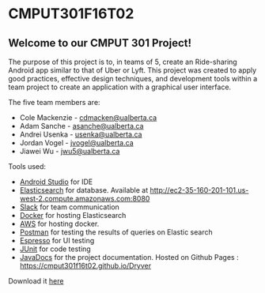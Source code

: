 # CMPUT301F16T02

## Welcome to our CMPUT 301 Project!

The purpose of this project is to, in teams of 5, create an Ride-sharing Android app similar to that of Uber or Lyft. This project was created to apply good practices, effective design techniques, and development tools within a team project to create an application with a graphical user interface.

The five team members are:
  - Cole Mackenzie - cdmacken@ualberta.ca
  - Adam Sanche - asanche@ualberta.ca
  - Andrei Usenka - usenka@ualberta.ca
  - Jordan Vogel - jvogel@ualberta.ca
  - Jiawei Wu - jwu5@ualberta.ca


Tools used:
  - [Android Studio](https://developer.android.com/studio/index.html) for IDE
  - [Elasticsearch](https://www.elastic.co) for database. Available at http://ec2-35-160-201-101.us-west-2.compute.amazonaws.com:8080
  - [Slack](https://slack.com) for team communication
  - [Docker](https://www.docker.com) for hosting Elasticsearch
  - [AWS](https://aws.amazon.com) for hosting docker.
  - [Postman](https://www.getpostman.com) for testing the results of queries on Elastic search
  - [Espresso](https://google.github.io/android-testing-support-library/docs/espresso/) for UI testing
  - [JUnit](http://junit.org/junit4/) for code testing
  - [JavaDocs](http://www.oracle.com/technetwork/articles/java/index-137868.html) for the project documentation. Hosted on Github Pages : https://cmput301f16t02.github.io/Dryver


Download it [here](Dryver/app/build/outputs/apk/app-debug.apk)
